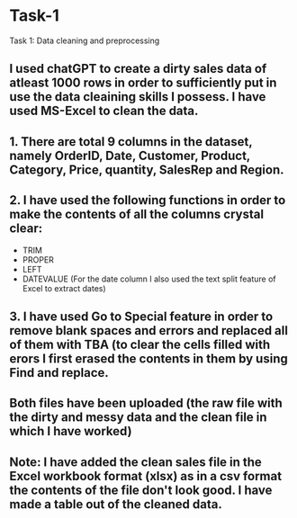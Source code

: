 # Task-1
Task 1: Data cleaning and preprocessing

## I used chatGPT to create a dirty sales data of atleast 1000 rows in order to sufficiently put in use the data cleaining skills I possess. I have used MS-Excel to clean the data. 
## 1. There are total 9 columns in the dataset, namely OrderID, Date, Customer, Product, Category, Price, quantity, SalesRep and Region. 
## 2. I have used the following functions in order to make the contents of all the columns crystal clear:
   - TRIM
   - PROPER
   - LEFT
   - DATEVALUE (For the date column I also used the text split feature of Excel to extract dates)
## 3. I have used Go to Special feature in order to remove blank spaces and errors and replaced all of them with TBA (to clear the cells filled with erors I first erased the contents in them by using Find and replace.

## Both files have been uploaded (the raw file with the dirty and messy data and the clean file in which I have worked)
## Note: I have added the clean sales file in the Excel workbook format (xlsx) as in a csv format the contents of the file don't look good. I have made a table out of the cleaned data.

